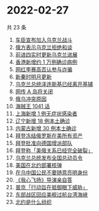 # 2022-02-27

共 23 条

<!-- BEGIN -->
<!-- 最后更新时间 Sun Feb 27 2022 10:30:25 GMT+0800 (China Standard Time) -->

1. [车臣宣布加入乌克兰战斗](https://www.zhihu.com/search?q=车臣)
1. [俄方表示乌克兰拒绝和谈](https://www.zhihu.com/search?q=俄罗斯乌克兰)
1. [前进四实时更新乌克兰进展](https://www.zhihu.com/search?q=前进四)
1. [香港新增约 1 万例确诊病例](https://www.zhihu.com/search?q=香港疫情)
1. [网红李赛高否认参与诈骗](https://www.zhihu.com/search?q=李赛高)
1. [新秦时明月更新](https://www.zhihu.com/search?q=新秦时明月)
1. [乌克兰总统泽连斯基已经离开基辅](https://www.zhihu.com/search?q=乌克兰总统)
1. [网传 A 岛将关闭](https://www.zhihu.com/search?q=a岛)
1. [俄乌冲突原因](https://www.zhihu.com/search?q=俄乌冲突原因)
1. [海贼王 1041 话](https://www.zhihu.com/search?q=海贼王)
1. [上海新增 1 例无症状感染者](https://www.zhihu.com/search?q=上海疫情)
1. [辽宁新增 18 例本土确诊](https://www.zhihu.com/search?q=辽宁新增)
1. [内蒙古新增 30 例本土确诊](https://www.zhihu.com/search?q=内蒙古新增)
1. [拜登冻结俄罗斯在美所有资产](https://www.zhihu.com/search?q=美国俄罗斯)
1. [拜登批准向德国增派部队](https://www.zhihu.com/search?q=美国总统拜登)
1. [拜登称「美俄关系已经完全破裂」](https://www.zhihu.com/search?q=美俄)
1. [乌克兰总统发布全国总动员令](https://www.zhihu.com/search?q=乌克兰全国总动员令)
1. [美国在北约部署核弹](https://www.zhihu.com/search?q=美国部署核弹)
1. [在乌中国公民不要随意亮明身份](https://www.zhihu.com/search?q=乌克兰华人)
1. [《我心飞扬》导演亲自答](https://www.zhihu.com/search?q=我心飞扬)
1. [普京「行动旨在抵御眼下威胁」](https://www.zhihu.com/search?q=普京讲话)
1. [东部战区回应美舰过航台湾海峡](https://www.zhihu.com/search?q=台湾海峡)
1. [北约是什么组织](https://www.zhihu.com/search?q=北约是什么组织)

<!-- END -->
